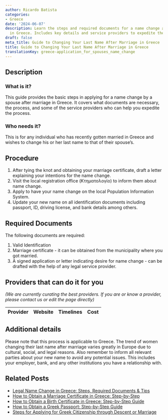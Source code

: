 ```yaml
---
author: Ricardo Batista
categories:
- Greece
date: '2024-06-07'
description: Learn the steps and required documents for a name change after marriage
  in Greece. Includes key details and service providers to expedite the process.
draft: false
meta_title: Guide to Changing Your Last Name After Marriage in Greece
title: Guide to Changing Your Last Name After Marriage in Greece
translationKey: greece-application_for_spouses_name_change
---
```


## Description
### What is it?
This guide provides the basic steps in applying for a name change by a spouse after marriage in Greece. It covers what documents are necessary, the process, and some of the service providers who can help you expedite the process.

### Who needs it?
This is for any individual who has recently gotten married in Greece and wishes to change his or her last name to that of their spouse’s.

## Procedure
1. After tying the knot and obtaining your marriage certificate, draft a letter explaining your intentions for the name change.
2. Visit the local registration office (Κτηματολογίο) to inform them about name change.
3. Apply to have your name change on the local Population Information System.
4. Update your new name on all identification documents including passport, ID, driving license, and bank details among others.

## Required Documents
The following documents are required:
1. Valid Identification
2. Marriage certificate - it can be obtained from the municipality where you got married.
3. A signed application or letter indicating desire for name change - can be drafted with the help of any legal service provider.

## Providers that can do it for you

_(We are currently curating the best providers. If you are or know a provider, please contact us or edit the page directly)_

| Provider        |     Website     |     Timelines    |       Cost      |
| :-------------: | :-------------: |  :-------------: | :-------------: |

## Additional details
Please note that this process is applicable to Greece. The trend of women changing their last name after marriage varies greatly in Europe due to cultural, social, and legal reasons. Also remember to inform all relevant parties about your new name to avoid any potential issues. This includes your employer, bank, and any other institutions you have a relationship with.
## Related Posts

- [Legal Name Change in Greece: Steps, Required Documents & Tips](https://tramitit.com/guides/greece/application_for_name_change_certificate/)
- [How to Obtain a Marriage Certificate in Greece: Step-by-Step](https://tramitit.com/guides/greece/application_for_marriage_certificate/)
- [How to Obtain a Birth Certificate in Greece: Step-by-Step Guide](https://tramitit.com/guides/greece/application_for_birth_certificate/)
- [How to Obtain a Greek Passport: Step-by-Step Guide](https://tramitit.com/guides/greece/application_for_passport_issuance/)
- [Steps for Applying for Greek Citizenship through Descent or Marriage](https://tramitit.com/guides/greece/application_for_greek_citizenship/)